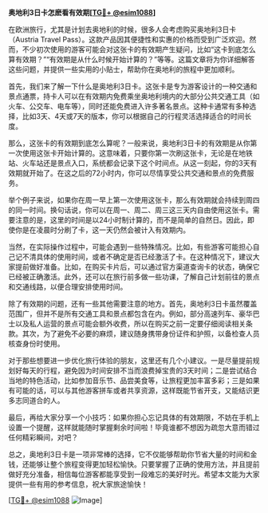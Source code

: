 **奥地利3日卡怎麽看有效期[[TG💪+ @esim1088](https://t.me/s/esim1088)]**

在欧洲旅行，尤其是计划去奥地利的时候，很多人会考虑购买奥地利3日卡（Austria Travel Pass）。这款产品因其便捷性和实惠的价格而受到广泛欢迎。然而，不少初次使用的游客可能会对这张卡的有效期产生疑问，比如“这卡到底怎么算有效期？”“有效期是从什么时候开始计算的？”等等。这篇文章将为你详细解答这些问题，并提供一些实用的小贴士，帮助你在奥地利的旅程中更加顺利。

首先，我们来了解一下什么是奥地利3日卡。这张卡是专为游客设计的一种交通和景点通票，持卡人可以在有效期内免费乘坐奥地利境内的大部分公共交通工具（如火车、公交车、电车等），同时还能免费进入许多著名景点。这种卡通常有多种选择，比如3天、4天或7天的版本，你可以根据自己的行程灵活选择适合的时间长度。

那么，这张卡的有效期到底怎么算呢？一般来说，奥地利3日卡的有效期是从你第一次使用这张卡开始计算的。这意味着，只要你第一次刷这张卡，无论是在地铁站、火车站还是景点入口，系统都会记录下这个时间点。从这一刻起，你的3天有效期就开始了。在这之后的72小时内，你可以尽情享受公共交通和景点的免费服务。

举个例子来说，如果你在周一早上第一次使用这张卡，那么有效期就会持续到周四的同一时间。换句话说，你可以在周一、周二、周三这三天内自由使用这张卡。需要注意的是，这里的时间是以24小时制计算的，而不是简单的自然日。因此，即使你是在凌晨时分刷了卡，这一天仍然会被计入有效期内。

当然，在实际操作过程中，可能会遇到一些特殊情况。比如，有些游客可能担心自己记不清具体的使用时间，或者不确定是否已经激活了卡。在这种情况下，建议大家提前做好准备。比如，在购买卡片后，可以通过官方渠道查询卡的状态，确保它已经被正确激活。此外，还可以在旅行前多做一些功课，了解自己计划前往的景点和交通线路，以便合理安排使用时间。

除了有效期的问题，还有一些其他需要注意的地方。首先，奥地利3日卡虽然覆盖范围广，但并不是所有交通工具和景点都包含在内。例如，部分高速列车、豪华巴士以及私人运营的景点可能会额外收费，所以在购买之前一定要仔细阅读相关条款。其次，为了避免不必要的麻烦，建议随身携带身份证件和护照，以备检查人员核查身份时使用。

对于那些想要进一步优化旅行体验的朋友，这里还有几个小建议。一是尽量提前规划好每天的行程，避免因为时间安排不当而浪费掉宝贵的3天时间；二是尝试结合当地的特色活动，比如参加音乐节、品尝美食等，让旅程更加丰富多彩；三是如果有可能的话，可以与其他游客拼车或者共享资源，这样既能节省开支，又能结识更多志同道合的人。

最后，再给大家分享一个小技巧：如果你担心忘记具体的有效期限，不妨在手机上设置一个提醒，这样就能随时掌握剩余时间啦！毕竟谁都不想因为疏忽大意而错过任何精彩瞬间，对吧？

总之，奥地利3日卡是一项非常棒的选择，它不仅能够帮助你节省大量的时间和金钱，还能够让整个旅程变得更加轻松愉快。只要掌握了正确的使用方法，并且提前做好充分准备，相信每位游客都能享受到一段难忘的美好时光。希望本文能为大家提供一些有用的参考信息，祝大家旅途愉快！

[[TG💪+ @esim1088](https://t.me/s/esim1088) ![Image](https://i.postimg.cc/4NQfJmqS/Snipaste-2025-05-13-00-14-12.png)]